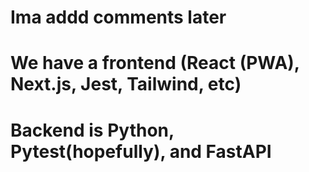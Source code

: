 # Ima addd comments later

# We have a frontend (React (PWA), Next.js, Jest, Tailwind, etc)

# Backend is Python, Pytest(hopefully), and FastAPI
